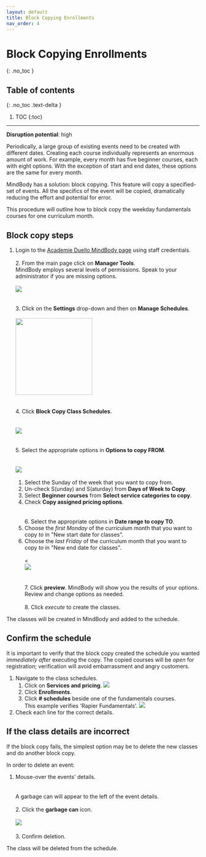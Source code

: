 ```yaml
---
layout: default
title: Block Copying Enrollments
nav_order: 4  
---
```


# Block Copying Enrollments
{: .no_toc }

## Table of contents
{: .no_toc .text-delta }

1. TOC
{:toc}
---
**Disruption potential**: high

Periodically, a large group of existing events need to be created with different dates. Creating each course individually
represents an enormous amount of work. For example, every month has five beginner courses, each with eight options. With
the exception of start and end dates, these options are the same for every month.

MindBody has a solution: block copying. This feature will copy a specified-set of events. All the specifics of the event will be copied, dramatically reducing the effort and potential for error.

This procedure will outline how to block copy the weekday fundamentals courses for one curriculum month.

## Block copy steps

1. Login to the [Academie Duello MindBody page](https://clients.mindbodyonline.com/LoginLaunch?studioid=154406) using staff credentials.
<br><br>2. From the main page click on **Manager Tools**.  
MindBody employs several levels of permissions. Speak to your administrator if you are missing options.
<br><br>![](http://github.com/clintonbf/Lynns-and-Clints-doc-project/blob/gh-pages/assets/images/block-copy-1.png?raw=true)   
<br><br>3. Click on the **Settings** drop-down and then on **Manage Schedules**. 
<br><br>[<img src="http://github.com/clintonbf/Lynns-and-Clints-doc-project/blob/gh-pages/assets/images/block-copy-2.png?raw=true" width="200" height="200"/>](http://github.com/clintonbf/Lynns-and-Clints-doc-project/blob/gh-pages/assets/images/block-copy-2.png)  
<br><br>4. Click **Block Copy Class Schedules**. <br>
<br><br>![](http://github.com/clintonbf/Lynns-and-Clints-doc-project/blob/gh-pages/assets/images/block-copy-3.png?raw=true)   
<br><br>5. Select the appropriate options in **Options to copy FROM**. <br>
<br><br>![](http://github.com/clintonbf/Lynns-and-Clints-doc-project/blob/gh-pages/assets/images/block-copy-4a.png?raw=true)<br><br>  
    1. Select the Sunday of the week that you want to copy from.
    2. Un-check S(unday) and S(aturday) from **Days of Week to Copy**. 
    3. Select **Beginner courses** from **Select service categories to copy**.
    4. Check **Copy assigned pricing options**.<br>
<br><br>6. Select the appropriate options in **Date range to copy TO**. <br>
    1. Choose the _first Monday_ of the curriculum month that you want to copy _to_ in "New start date for classes".
    2. Choose the _last Friday_ of the curriculum month that you want to copy _to_ in "New end date for classes". <br>
<br><<br>![](http://github.com/clintonbf/Lynns-and-Clints-doc-project/blob/gh-pages/assets/images/block-copy-4b.png?raw=true)  
 <br><br>7. Click **preview**.
 MindBody will show you the results of your options.  
 Review and change options as needed.
 <br><br>8. Click *execute* to create the classes.
 
 The classes will be created in MindBody and added to the schedule.
 
## Confirm the schedule
 
 It is important to verify that the block copy created the schedule you wanted _immediately after_ executing the copy.
 The copied courses will be _open_ for registration; verification will avoid embarrassment and angry customers.

1. Navigate to the class schedules.
    1. Click on **Services and pricing**.
    ![](http://github.com/clintonbf/Lynns-and-Clints-doc-project/blob/gh-pages/assets/images/block-copy-confirm-1.png?raw=true)
    2. Click **Enrollments**.
    3. Click **# schedules** beside one of the fundamentals courses.  
    This example verifies 'Rapier Fundamentals'.
    ![](http://github.com/clintonbf/Lynns-and-Clints-doc-project/blob/gh-pages/assets/images/block-copy-confirm-2.png?raw=true)
2. Check each line for the correct details.

## If the class details are incorrect

If the block copy fails, the simplest option may be to delete the new classes and do another block copy.

In order to delete an event:
1. Mouse-over the events' details.  
<br><br>A garbage can will appear to the left of the event details.
<br><br>2. Click the **garbage can** icon.
<br><br>![](http://github.com/clintonbf/Lynns-and-Clints-doc-project/blob/gh-pages/assets/images/block-copy-delete-1.png?raw=true)
<br><br>3. Confirm deletion.

The class will be deleted from the schedule.